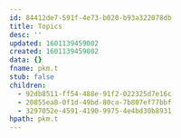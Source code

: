 ```yaml
---
id: 84412de7-591f-4e73-b020-b93a322078db
title: Topics
desc: ''
updated: 1601139459002
created: 1601139459002
data: {}
fname: pkm.t
stub: false
children:
  - 92db8511-ff54-488e-91f2-022325d7e16c
  - 20855ea8-0f1d-49bd-80ca-7b807ef77bbf
  - 3297052e-4591-4190-9975-4e4bd30b8931
hpath: pkm.t
---
```


